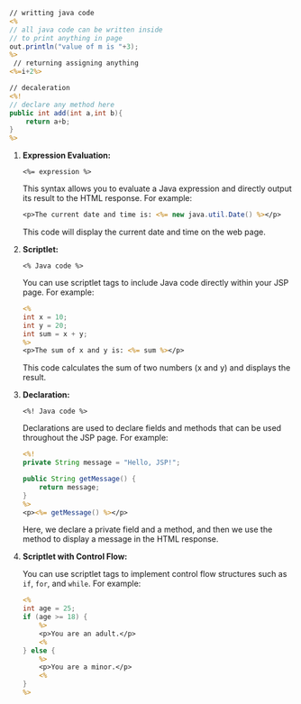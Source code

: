 
```jsp
// writting java code
<%
// all java code can be written inside
// to print anything in page
out.println("value of m is "+3);
%>
 // returning assigning anything
<%=i+2%>

// decaleration
<%!
// declare any method here
public int add(int a,int b){
	return a+b;
}
%>
```

1. **Expression Evaluation:**

   `<%= expression %>`

   This syntax allows you to evaluate a Java expression and directly output its result to the HTML response. For example:

   ```jsp
   <p>The current date and time is: <%= new java.util.Date() %></p>
   ```

   This code will display the current date and time on the web page.

2. **Scriptlet:**

   `<% Java code %>`

   You can use scriptlet tags to include Java code directly within your JSP page. For example:

   ```jsp
   <% 
   int x = 10;
   int y = 20;
   int sum = x + y;
   %>
   <p>The sum of x and y is: <%= sum %></p>
   ```

   This code calculates the sum of two numbers (x and y) and displays the result.

3. **Declaration:**

   `<%! Java code %>`

   Declarations are used to declare fields and methods that can be used throughout the JSP page. For example:

   ```jsp
   <%!
   private String message = "Hello, JSP!";
   
   public String getMessage() {
       return message;
   }
   %>
   <p><%= getMessage() %></p>
   ```

   Here, we declare a private field and a method, and then we use the method to display a message in the HTML response.

4. **Scriptlet with Control Flow:**

   You can use scriptlet tags to implement control flow structures such as `if`, `for`, and `while`. For example:

   ```jsp
   <%
   int age = 25;
   if (age >= 18) {
       %>
       <p>You are an adult.</p>
       <%
   } else {
       %>
       <p>You are a minor.</p>
       <%
   }
   %>
   ```


